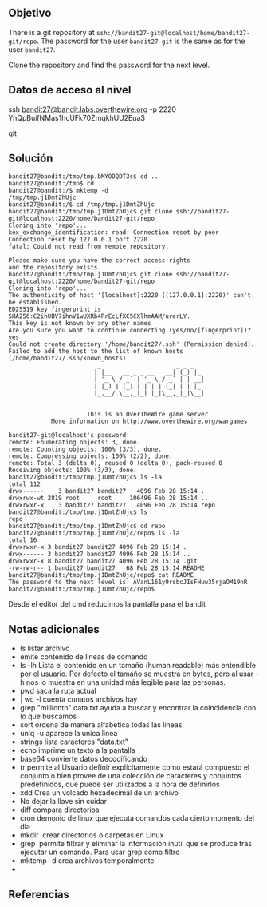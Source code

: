  ## Objetivo
 
There is a git repository at `ssh://bandit27-git@localhost/home/bandit27-git/repo`. The password for the user `bandit27-git` is the same as for the user `bandit27`.

Clone the repository and find the password for the next level.

## Datos de acceso al nivel 
ssh bandit27@bandit.labs.overthewire.org -p 2220
YnQpBuifNMas1hcUFk70ZmqkhUU2EuaS

git

## Solución

``` 
bandit27@bandit:/tmp/tmp.bMYODQDT3s$ cd ..
bandit27@bandit:/tmp$ cd ..
bandit27@bandit:/$ mktemp -d
/tmp/tmp.j1DmtZhUjc
bandit27@bandit:/$ cd /tmp/tmp.j1DmtZhUjc
bandit27@bandit:/tmp/tmp.j1DmtZhUjc$ git clone ssh://bandit27-git@localhost:2220/home/bandit27-git/repo
Cloning into 'repo'...
kex_exchange_identification: read: Connection reset by peer
Connection reset by 127.0.0.1 port 2220
fatal: Could not read from remote repository.

Please make sure you have the correct access rights
and the repository exists.
bandit27@bandit:/tmp/tmp.j1DmtZhUjc$ git clone ssh://bandit27-git@localhost:2220/home/bandit27-git/repo
Cloning into 'repo'...
The authenticity of host '[localhost]:2220 ([127.0.0.1]:2220)' can't be established.
ED25519 key fingerprint is SHA256:C2ihUBV7ihnV1wUXRb4RrEcLfXC5CXlhmAAM/urerLY.
This key is not known by any other names
Are you sure you want to continue connecting (yes/no/[fingerprint])? yes
Could not create directory '/home/bandit27/.ssh' (Permission denied).
Failed to add the host to the list of known hosts (/home/bandit27/.ssh/known_hosts).
                         _                     _ _ _
                        | |__   __ _ _ __   __| (_) |_
                        | '_ \ / _` | '_ \ / _` | | __|
                        | |_) | (_| | | | | (_| | | |_
                        |_.__/ \__,_|_| |_|\__,_|_|\__|


                      This is an OverTheWire game server.
            More information on http://www.overthewire.org/wargames

bandit27-git@localhost's password:
remote: Enumerating objects: 3, done.
remote: Counting objects: 100% (3/3), done.
remote: Compressing objects: 100% (2/2), done.
remote: Total 3 (delta 0), reused 0 (delta 0), pack-reused 0
Receiving objects: 100% (3/3), done.
bandit27@bandit:/tmp/tmp.j1DmtZhUjc$ ls -la
total 112
drwx------    3 bandit27 bandit27   4096 Feb 28 15:14 .
drwxrwx-wt 2819 root     root     106496 Feb 28 15:14 ..
drwxrwxr-x    3 bandit27 bandit27   4096 Feb 28 15:14 repo
bandit27@bandit:/tmp/tmp.j1DmtZhUjc$ ls
repo
bandit27@bandit:/tmp/tmp.j1DmtZhUjc$ cd repo
bandit27@bandit:/tmp/tmp.j1DmtZhUjc/repo$ ls -la
total 16
drwxrwxr-x 3 bandit27 bandit27 4096 Feb 28 15:14 .
drwx------ 3 bandit27 bandit27 4096 Feb 28 15:14 ..
drwxrwxr-x 8 bandit27 bandit27 4096 Feb 28 15:14 .git
-rw-rw-r-- 1 bandit27 bandit27   68 Feb 28 15:14 README
bandit27@bandit:/tmp/tmp.j1DmtZhUjc/repo$ cat README
The password to the next level is: AVanL161y9rsbcJIsFHuw35rjaOM19nR
bandit27@bandit:/tmp/tmp.j1DmtZhUjc/repo$
```
Desde el editor del cmd reducimos la pantalla para el bandit


## Notas adicionales
- ls listar archivo
- emite contenido de lineas de comando
- ls -lh  Lista el contenido en un tamaño (human readable) más entendible por el usuario. Por defecto el tamaño se muestra en bytes, pero al usar -h nos lo muestra en una unidad más legible para las personas.
- pwd saca la ruta actual
- | wc -l cuenta cunatos archivos hay
- grep  "millionth" data.txt ayuda a buscar y encontrar la coincidencia con lo que buscamos
- sort ordena de manera alfabetica todas las lineas
- uniq -u aparece la unica linea
- strings lista caracteres "data.txt"
- echo imprime un texto a la pantalla
- base64 convierte datos decodificando
- tr permite al Usuario definir explícitamente como estará compuesto el conjunto o bien provee de una colección de caracteres y conjuntos predefinidos, que puede ser utilizados a la hora de definirlos
- xdd Crea un volcado hexadecimal de un archivo 
- No dejar la llave sin cuidar
- diff compara directorios
- cron demonio de linux que ejecuta comandos cada cierto momento del dia
- mkdir  crear directorios o carpetas en Linux
- grep  permite filtrar y eliminar la información inútil que se produce tras ejecutar un comando. Para usar grep como filtro
- mktemp -d  crea archivos temporalmente
- 


## Referencias

